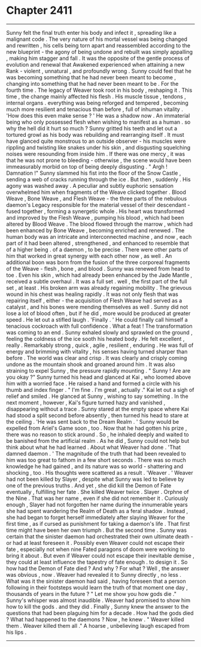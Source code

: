 
# Chapter 2411


---

Sunny felt the final truth enter his body and infect it , spreading like a malignant code . The very nature of his mortal vessel was being changed and rewritten , his cells being torn apart and reassembled according to the new blueprint - the agony of being undone and rebuilt was simply appalling , making him stagger and fall .
It was the opposite of the gentle process of evolution and renewal that Awakened experienced when attaining a new Rank - violent , unnatural , and profoundly wrong . Sunny could feel that he was becoming something that he had never been meant to become , changing into something that he had never been meant to be .
For the fourth time .
The legacy of Weaver took root in his body , reshaping it . This time , the change mainly affected his flesh . His muscle tissue , tendons , internal organs . everything was being reforged and tempered , becoming much more resilient and tenacious than before , full of inhuman vitality .
'How does this even make sense ? '
He was a shadow now . An immaterial being who only possessed flesh when wishing to manifest as a human . so why the hell did it hurt so much ?
Sunny gritted his teeth and let out a tortured growl as his body was rebuilding and rearranging itself . It must have glanced quite monstrous to an outside observer - his muscles were rippling and twisting like snakes under his skin , and disgusting squelching noises were resounding from inside him . If there was one mercy , it was that he was not prone to bleeding - otherwise , the scene would have been immeasurably morbid on top of being deeply disgusting .
" Argh ! Damnation !"
Sunny slammed his fist into the floor of the Snow Castle , sending a web of cracks running through the ice . But then , suddenly .
His agony was washed away .
A peculiar and subtly euphoric sensation overwhelmed him when fragments of the Weave clicked together . Blood Weave , Bone Weave , and Flesh Weave - the three parts of the nebulous daemon's Legacy responsible for the material vessel of their descendant - fused together , forming a synergetic whole . His heart was transformed and improved by the Flesh Weave , pumping his blood , which had been altered by Blood Weave . The blood flowed through the marrow , which had been enhanced by Bone Weave , becoming enriched and renewed . The human body was an intricate and interconnected machine , and now , each part of it had been altered , strengthened , and enhanced to resemble that of a higher being . of a daemon , to be precise .
There were other parts of him that worked in great synergy with each other now , as well . An additional boon was born from the fusion of the three corporeal fragments of the Weave - flesh , bone , and blood . Sunny was renewed from head to toe . Even his skin , which had already been enhanced by the Jade Mantle , received a subtle overhaul . It was a full set . well , the first part of the full set , at least .
His broken arm was already regaining mobility . The grievous wound in his chest was healing rapidly . It was not only flesh that was repairing itself , either - the acquisition of Flesh Weave had served as a catalyst , and his bones were mending themselves as well . Sunny did not lose a lot of blood often , but if he did , more would be produced at greater speed .
He let out a stifled laugh . 'Finally . '
He could finally call himself a tenacious cockroach with full confidence . What a feat !
The transformation was coming to an end . Sunny exhaled slowly and sprawled on the ground , feeling the coldness of the ice sooth his heated body . He felt excellent , really . Remarkably strong , quick , agile , resilient , enduring . He was full of energy and brimming with vitality , his senses having turned sharper than before . The world was clear and crisp .
It was clearly and crisply coming undone as the mountain shook and groaned around him . It was also straining to expel Sunny , the pressure rapidly mounting .
" Sunny ! Are are you okay ?"
Sunny turned his head and glanced at Kai , who loomed above him with a worried face . He raised a hand and formed a circle with his thumb and index finger .
" I'm fine . I'm great , actually ."
Kai let out a sigh of relief and smiled . He glanced at Sunny , wishing to say something . In the next moment , however , Kai's figure turned hazy and vanished , disappearing without a trace . Sunny stared at the empty space where Kai had stood a split second before absently , then turned his head to stare at the ceiling .
'He was sent back to the Dream Realm . '
Sunny would be expelled from Ariel's Game soon , too .
Now that he had gotten his prize , there was no reason to stick around . So , he inhaled deeply and waited to be banished from the artificial realm .
As he did , Sunny could not help but think about what he had learned . About what Weaver had done .
'That damned daemon . '
The magnitude of the truth that had been revealed to him was too great to fathom in a few short seconds . There was so much knowledge he had gained , and its nature was so world - shattering and shocking , too . His thoughts were scattered as a result .
'Weaver . '
Weaver had not been killed by Slayer , despite what Sunny was led to believe by one of the previous truths .
And yet , she did kill the Demon of Fate eventually , fulfilling her fate . She killed Weaver twice .
Slayer . Orphne of the Nine . That was her name , even if she did not remember it . Curiously enough , Slayer had not forgotten her name during the innumerable years she had spent wandering the Realm of Death as a feral shadow . Instead , she had began to forget herself immediately after slaying Weaver for the first time , as if cursed as punishment for taking a daemon's life . That first time might have been her own triumph .
But the second time . Sunny was certain that the sinister daemon had orchestrated their own ultimate death - or had at least foreseen it . Possibly even Weaver could not escape their fate , especially not when nine Fated paragons of doom were working to bring it about . But even if Weaver could not escape their inevitable demise , they could at least influence the tapestry of fate enough . to design it . So how had the Demon of Fate died ? And why ? For what ?
Well , the answer was obvious , now .
Weaver had revealed it to Sunny directly , no less .
What was it the sinister daemon had said , having foreseen that a person following in their footsteps would learn the truth of that moment one day , thousands of years in the future ?
" Let me show you how gods die ."
Sunny's whisper was almost inaudible .
Weaver had promised to show him how to kill the gods . and they did .
Finally , Sunny knew the answer to the questions that had been plaguing him for a decade .
How had the gods died ? What had happened to the daemons ?
Now , he knew .
" Weaver killed them . Weaver killed them all ."
A hoarse , unbelieving laugh escaped from his lips .

---

